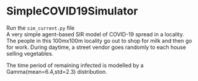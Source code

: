 # SimpleCOVID19Simulator
Run the `sim_current.py` file    
A very simple agent-based SIR model of COVID-19 spread in a locality.   
The people in this 100mx100m locality go out to shop for milk and then go for work.
During daytime, a street vendor goes randomly to each house selling vegetables.  

The time period of remaining infected is modelled by a Gamma(mean=6.4,std=2.3) distribution.
